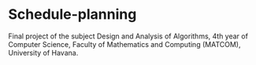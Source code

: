 # Schedule-planning
Final project of the subject Design and Analysis of Algorithms, 4th year of Computer Science, Faculty of Mathematics and Computing (MATCOM), University of Havana.
